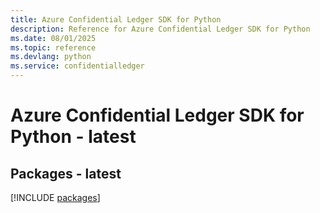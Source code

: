 ```yaml
---
title: Azure Confidential Ledger SDK for Python
description: Reference for Azure Confidential Ledger SDK for Python
ms.date: 08/01/2025
ms.topic: reference
ms.devlang: python
ms.service: confidentialledger
---
```

# Azure Confidential Ledger SDK for Python - latest
## Packages - latest
[!INCLUDE [packages](confidential-ledger-index.md)]